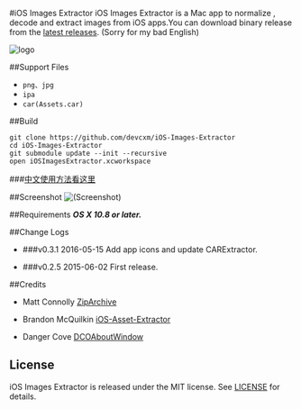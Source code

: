 #iOS Images Extractor
iOS Images Extractor is a Mac app to normalize , decode and extract images from iOS apps.You can download binary release from the [latest releases](https://github.com/devcxm/iOS-Images-Extractor/releases/latest). (Sorry for my bad English)

![logo](https://raw.githubusercontent.com/devcxm/iOS-Images-Extractor/master/iOSImagesExtractor/iOSImagesExtractor/Images.xcassets/AppIcon.appiconset/AppIcon-256.png)

##Support Files
- `png、jpg`
- `ipa`
- `car(Assets.car)`

##Build
```
git clone https://github.com/devcxm/iOS-Images-Extractor
cd iOS-Images-Extractor
git submodule update --init --recursive
open iOSImagesExtractor.xcworkspace
```
###[中文使用方法看这里](/README_zh-Hans.md)

##Screenshot
![(Screenshot)](https://cloud.githubusercontent.com/assets/8568955/7927878/874f0594-0918-11e5-9fe3-452372f5affd.gif)


##Requirements
_**OS X 10.8 or later.**_

##Change Logs
- ###v0.3.1 2016-05-15
Add app icons and update CARExtractor.

- ###v0.2.5 2015-06-02
First release.

##Credits

- Matt Connolly [ZipArchive](https://github.com/mattconnolly/ZipArchive)

- Brandon McQuilkin [iOS-Asset-Extractor](https://github.com/Marxon13/iOS-Asset-Extractor)

- Danger Cove [DCOAboutWindow](https://github.com/DangerCove/DCOAboutWindow)

## License

iOS Images Extractor is released under the MIT license. See [LICENSE](/LICENSE) for details.
